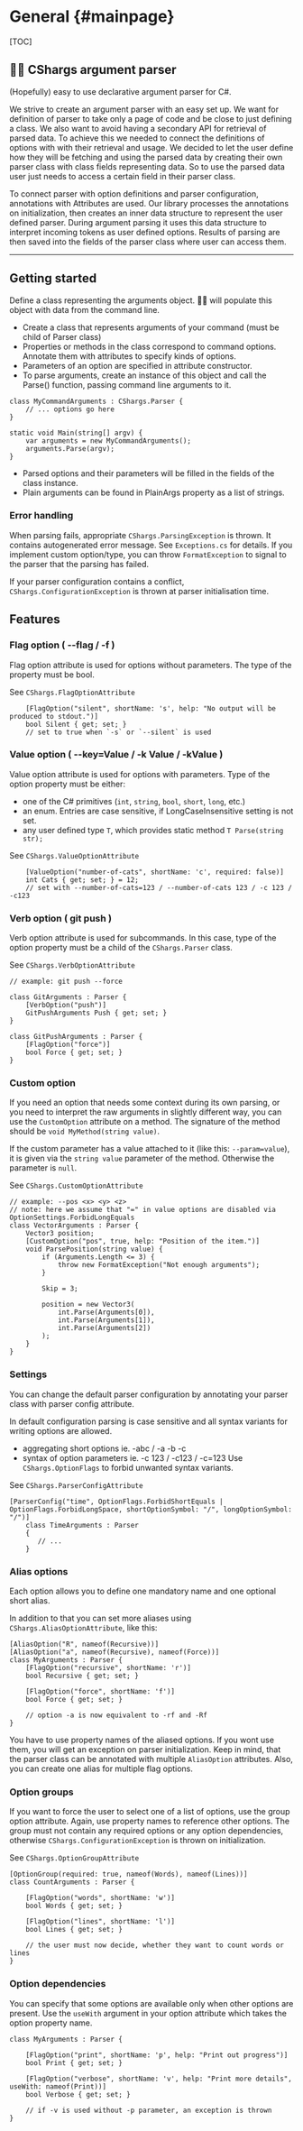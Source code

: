 # General {#mainpage}

[TOC]

## 🌊🦈 CShargs argument parser

(Hopefully) easy to use declarative argument parser for C#.

We strive to create an argument parser with an easy set up. 
We want for definition of parser to take only a page of code and be close to just defining a class. 
We also want to avoid having a secondary API for retrieval of parsed data.
To achieve this we needed to connect the definitions of options with with their retrieval and usage.
We decided to let the user define how they will be fetching and using the parsed data by creating their own parser class with class fields representing data.
So to use the parsed data user just needs to access a certain field in their parser class.

To connect parser with option definitions and parser configuration, annotations with Attributes are used.
Our library processes the annotations on initialization, then creates an inner data structure to represent the user defined parser.
During argument parsing it uses this data structure to interpret incoming tokens as user defined options.
Results of parsing are then saved into the fields of the parser class where user can access them.


***

## Getting started
Define a class representing the arguments object. 🌊🦈 will populate this object with data from the command line.
- Create a class that represents arguments of your command (must be child of Parser class)
- Properties or methods in the class correspond to command options. Annotate them with attributes to specify kinds of options.
- Parameters of an option are specified in attribute constructor.
- To parse arguments, create an instance of this object and call the Parse() function, passing command line arguments to it.

```{.cs}
class MyCommandArguments : CShargs.Parser {
    // ... options go here
}

static void Main(string[] argv) {
    var arguments = new MyCommandArguments();
    arguments.Parse(argv);
}
```
- Parsed options and their parameters will be filled in the fields of the class instance.
- Plain arguments can be found in PlainArgs property as a list of strings.

### Error handling

When parsing fails, appropriate `CShargs.ParsingException` is thrown. It contains autogenerated error message. See `Exceptions.cs` for details.
If you implement custom option/type, you can throw `FormatException` to signal to the parser that the parsing has failed.

If your parser configuration contains a conflict, `CShargs.ConfigurationException` is thrown at parser initialisation time.


## Features

### Flag option ( --flag / -f )
Flag option attribute is used for options without parameters. The type of the property must be bool.

See `CShargs.FlagOptionAttribute`

```{.cs}
    [FlagOption("silent", shortName: 's', help: "No output will be produced to stdout.")]
    bool Silent { get; set; }
    // set to true when `-s` or `--silent` is used
```


### Value option ( --key=Value / -k Value / -kValue )
Value option attribute is used for options with parameters. Type of the option property must be either:
- one of the C# primitives (`int`, `string`, `bool`, `short`, `long`, etc.)
- an enum. Entries are case sensitive, if LongCaseInsensitive setting is not set.
- any user defined type `T`, which provides static method `T Parse(string str);`

See `CShargs.ValueOptionAttribute`

```{.cs}
    [ValueOption("number-of-cats", shortName: 'c', required: false)]
    int Cats { get; set; } = 12;
    // set with --number-of-cats=123 / --number-of-cats 123 / -c 123 / -c123
```



### Verb option ( git push )
Verb option attribute is used for subcommands. In this case, type of the option property must be a child of the `CShargs.Parser` class.

See `CShargs.VerbOptionAttribute`

```{.cs}
// example: git push --force

class GitArguments : Parser {
    [VerbOption("push")]
    GitPushArguments Push { get; set; }
}

class GitPushArguments : Parser {
    [FlagOption("force")]
    bool Force { get; set; }
}
```

### Custom option

If you need an option that needs some context during its own parsing, or you need to interpret the raw arguments in slightly different way, you can use the `CustomOption` attribute on a method.
The signature of the method should be `void MyMethod(string value)`.

If the custom parameter has a value attached to it (like this: `--param=value`), it is given via the `string value` parameter of the method. Otherwise the parameter is `null`.

See `CShargs.CustomOptionAttribute`
```{.cs}
// example: --pos <x> <y> <z>
// note: here we assume that "=" in value options are disabled via OptionSettings.ForbidLongEquals
class VectorArguments : Parser {
    Vector3 position;
    [CustomOption("pos", true, help: "Position of the item.")]
    void ParsePosition(string value) {
        if (Arguments.Length <= 3) {
            throw new FormatException("Not enough arguments");
        }

        Skip = 3;

        position = new Vector3(
            int.Parse(Arguments[0]),
            int.Parse(Arguments[1]),
            int.Parse(Arguments[2])
        );
    }
}
```

### Settings

You can change the default parser configuration by annotating your parser class with parser config attribute.

In default configuration parsing is case sensitive and all syntax variants for writing options are allowed.
- aggregating short options ie. -abc / -a -b -c
- syntax of option parameters ie. -c 123 / -c123 / -c=123
Use `CShargs.OptionFlags` to forbid unwanted syntax variants.

See `CShargs.ParserConfigAttribute`

```{.cs}
[ParserConfig("time", OptionFlags.ForbidShortEquals | OptionFlags.ForbidLongSpace, shortOptionSymbol: "/", longOptionSymbol: "/")]
    class TimeArguments : Parser 
    {
       // ...
    }
```

### Alias options
Each option allows you to define one mandatory name and one optional short alias.

In addition to that you can set more aliases using `CShargs.AliasOptionAttribute`, like this:
```{.cs}
[AliasOption("R", nameof(Recursive))]
[AliasOption("a", nameof(Recursive), nameof(Force))]
class MyArguments : Parser {
    [FlagOption("recursive", shortName: 'r')]
    bool Recursive { get; set; }

    [FlagOption("force", shortName: 'f')]
    bool Force { get; set; }

    // option -a is now equivalent to -rf and -Rf
}
```
You have to use property names of the aliased options. If you wont use them, you will get an exception on parser initialization.
Keep in mind, that the parser class can be annotated with multiple `AliasOption` attributes. Also, you can create one alias for multiple flag options.

### Option groups

If you want to force the user to select one of a list of options, use the group option attribute. 
Again, use property names to reference other options.
The group must not contain any required options or any option dependencies, otherwise `CShargs.ConfigurationException` is thrown on initialization.

See `CShargs.OptionGroupAttribute`

```{.cs}
[OptionGroup(required: true, nameof(Words), nameof(Lines))]
class CountArguments : Parser {

    [FlagOption("words", shortName: 'w')]
    bool Words { get; set; }

    [FlagOption("lines", shortName: 'l')]
    bool Lines { get; set; }

    // the user must now decide, whether they want to count words or lines
}
```


### Option dependencies

You can specify that some options are available only when other options are present.
Use the `useWith` argument in your option attribute which takes the option property name.

```{.cs}
class MyArguments : Parser {

    [FlagOption("print", shortName: 'p', help: "Print out progress")]
    bool Print { get; set; }

    [FlagOption("verbose", shortName: 'v', help: "Print more details", useWith: nameof(Print))]
    bool Verbose { get; set; }

    // if -v is used without -p parameter, an exception is thrown
}
```



